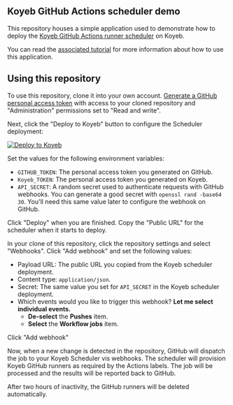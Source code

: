 ## Koyeb GitHub Actions scheduler demo

This repository houses a simple application used to demonstrate how to deploy the [Koyeb GitHub Actions runner scheduler](https://github.com/koyeb/koyeb-github-runner-scheduler) on Koyeb.

You can read the [associated tutorial](https://www.koyeb.com/tutorials/) for more information about how to use this application.

## Using this repository

To use this repository, clone it into your own account.  [Generate a GitHub personal access token](https://github.com/settings/personal-access-tokens/new) with access to your cloned repository and "Administration" permissions set to "Read and write".

Next, click the "Deploy to Koyeb" button to configure the Scheduler deployment:

[![Deploy to Koyeb](https://www.koyeb.com/static/images/deploy/button.svg)](https://app.koyeb.com/deploy?name=github-runner-scheduler&type=docker&image=docker.io/koyeb/github-runner-scheduler&env[GITHUB_TOKEN]=CHANGE_ME&env[KOYEB_TOKEN]=CHANGE_ME&env[API_SECRET]=CHANGE_ME&env[MODE]=repository&env[DISABLE_DOCKER_DAEMON]=true&ports=8000;http;/)

Set the values for the following environment variables:

* `GITHUB_TOKEN`: The personal access token you generated on GitHub.
* `Koyeb_TOKEN`: The personal access token you generated on Koyeb.
* `API_SECRET`: A random secret used to authenticate requests with GitHub webhooks.  You can generate a good secret with `openssl rand -base64 30`.  You'll need this same value later to configure the webhook on GitHub.

Click "Deploy" when you are finished.  Copy the "Public URL" for the scheduler when it starts to deploy.

In your clone of this repository, click the repository settings and select "Webhooks".  Click "Add webhook" and set the following values:

* Payload URL: The public URL you copied from the Koyeb scheduler deployment.
* Content type: `application/json`.
* Secret: The same value you set for `API_SECRET` in the Koyeb scheduler deployment.
* Which events would you like to trigger this webhook? **Let me select individual events.**
    * **De-select** the **Pushes** item.
    * **Select** the **Workflow jobs** item.

Click "Add webhook"

Now, when a new change is detected in the repository, GitHub will dispatch the job to your Koyeb Scheduler vis webhooks.  The scheduler will provision Koyeb GitHub runners as required by the Actions labels.  The job will be processed and the results will be reported back to GitHub.

After two hours of inactivity, the GitHub runners will be deleted automatically.
